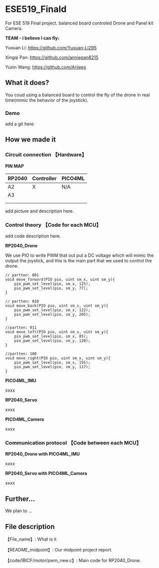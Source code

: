 # ESE519_Finald

For ESE 519 Final project. balanced board controled Drone and Panel kit Camera.

**TEAM - I believe I can fly:**

Yuxuan Li: https://github.com/Yuxuan-Li295

Xingqi Pan: https://github.com/anniepan8215

Yuxin Wang: https://github.com/Ariiees


## What it does?

You coud using a balanced board to control the fly of the drone in real time(mimic the behavior of the joystick). 

### Demo

add a git here

## How we made it

### Circuit connection 【Hardware】

**PIN MAP**

| RP2040 | Controller | PICO4ML |
| :--| :--  |:-- |
| A2 | X | N/A |
|  A3  |   |     |
|  |  |   |     |
|  |  |   |     |


add picture and description here.

### Control theory 【Code for each MCU】

add code description here.

**RP2040_Drone**

We use PIO to write PWM that out put a DC voltage which will mimic the output the joystick, and this is the main part that we used to control the drone.

```
// partten: 001
void move_forward(PIO pio, uint sm_x, uint sm_y){
    pio_pwm_set_level(pio, sm_x, 125);
    pio_pwm_set_level(pio, sm_y, 77);
}

// partten: 010
void move_back(PIO pio, uint sm_x, uint sm_y){
    pio_pwm_set_level(pio, sm_x, 122);
    pio_pwm_set_level(pio, sm_y, 205);
}

//partten: 011
void move_left(PIO pio, uint sm_x, uint sm_y){
    pio_pwm_set_level(pio, sm_x, 85);
    pio_pwm_set_level(pio, sm_y, 120);
}

//partten: 100
void move_right(PIO pio, uint sm_x, uint sm_y){
    pio_pwm_set_level(pio, sm_x, 155);
    pio_pwm_set_level(pio, sm_y, 117);
}
```

**PICO4ML_IMU**

xxxx

**RP2040_Servo**

xxxx

**PICO4ML_Camera**

xxxx

### Communication protocol 【Code between each MCU】

**RP2040_Drone with PICO4ML_IMU**

xxxx

**RP2040_Servo with PICO4ML_Camera**

xxxx

## Further...

We plan to ...

## File description

【File_name】: What is it

【README_midpoint】: Our midpoint project report.

【code/IBICF/motor/pwm_new.c】: Main code for RP2040_Drone.

